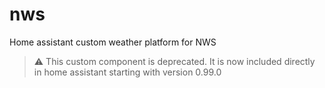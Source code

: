 # nws
Home assistant custom weather platform for NWS

> :warning: This custom component is deprecated. It is now included directly in home assistant starting with version 0.99.0
